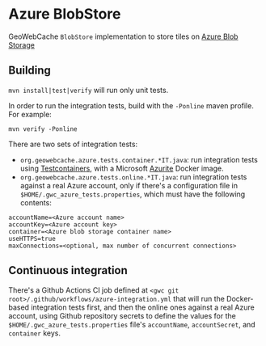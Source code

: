 # Azure BlobStore

GeoWebCache `BlobStore` implementation to store tiles on [Azure Blob Storage](https://azure.microsoft.com/en-us/products/storage/blobs)


## Building

`mvn install|test|verify` will run only unit tests.

In order to run the integration tests, build with the `-Ponline` maven profile. For example:

```
mvn verify -Ponline
```

There are two sets of integration tests:

- `org.geowebcache.azure.tests.container.*IT.java`: run integration tests using [Testcontainers](https://testcontainers.com/), with a Microsoft [Azurite](https://learn.microsoft.com/en-us/azure/storage/common/storage-use-azurite) Docker image.
- `org.geowebcache.azure.tests.online.*IT.java`: run integration tests against a real Azure account, only if there's a configuration file in `$HOME/.gwc_azure_tests.properties`, which must have the following contents:

```
accountName=<Azure account name>
accountKey=<Azure account key>
container=<Azure blob storage container name>
useHTTPS=true
maxConnections=<optional, max number of concurrent connections>
```

## Continuous integration

There's a Github Actions CI job defined at `<gwc git root>/.github/workflows/azure-integration.yml`
that will run the Docker-based integration tests first, and then the online ones against
a real Azure account, using Github repository secrets to define the values for the
`$HOME/.gwc_azure_tests.properties` file's `accountName`, `accountSecret`, and `container` keys.
